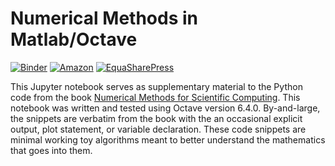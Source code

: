 # Numerical Methods in Matlab/Octave

[![Binder](https://mybinder.org/badge.svg)](https://mybinder.org/v2/gh/nmfsc/octave/main?filepath=octave.ipynb)
[![Amazon](https://img.shields.io/badge/Buy%20the%20book-on%20Amazon-lightgrey?style=flat)](https://www.amazon.com/dp/B09VFRYB4W)
[![EquaSharePress](https://img.shields.io/badge/Download%20the%20digital%20copy-grey?style=flat)](https://www.equalsharepress.com/media/NMFSC.pdf")

This Jupyter notebook serves as supplementary material to the Python code from the book [Numerical Methods for Scientific Computing](https://www.equalsharepress.com/media/NMFSC.pdf). This notebook was written and tested using Octave version 6.4.0. By-and-large, the snippets are verbatim from the book with the an occasional explicit output, plot statement, or variable declaration. These code snippets are minimal working toy algorithms meant to better understand the mathematics that goes into them.

